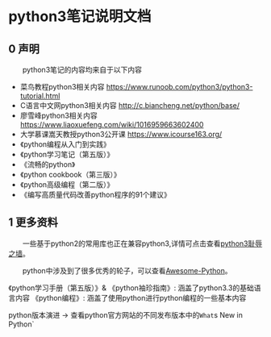 # python3笔记说明文档

## 0 声明

　　python3笔记的内容均来自于以下内容

- 菜鸟教程python3相关内容 <https://www.runoob.com/python3/python3-tutorial.html>
- C语言中文网python3相关内容 <http://c.biancheng.net/python/base/>
- 廖雪峰python3相关内容 <https://www.liaoxuefeng.com/wiki/1016959663602400>
- 大学慕课嵩天教授python3公开课 <https://www.icourse163.org/>
- 《python编程从入门到实践》
- 《python学习笔记（第五版）》
- 《流畅的python》
- 《python cookbook（第三版）》
- 《python高级编程（第二版）》
- 《编写高质量代码改善python程序的91个建议》

## 1 更多资料

　　一些基于python2的常用库也正在兼容python3,详情可点击查看[python3耻辱之墙](https://python3wos.appspot.com)。

　　python中涉及到了很多优秀的轮子，可以查看[Awesome-Python](https://github.com/vinta/awesome-python)。

《python学习手册（第五版）》& 《python袖珍指南》: 涵盖了python3.3的基础语言内容
《python编程》: 涵盖了使用python进行python编程的一些基本内容





python版本演进 -> 查看python官方网站的不同发布版本中的`What`s New in Python`


